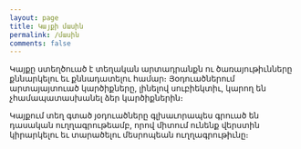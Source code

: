 ```yaml
---
layout: page
title: Կայքի մասին
permalink: /մասին
comments: false
---
```


Կայքը ստեղծուած է տեղական արտադրանքն ու ծառայութիւնները քննարկելու եւ քննադատելու համար։ Յօդուածներում արտայայտուած կարծիքները, լինելով սուբիեկտիւ, կարող են չհամապատասխանել ձեր կարծիքներին։

Կայքում տեղ գտած յօդուածները գլխաւորապես գրուած են դասական ուղղագրութեամբ, որով միտում ունենք վերստին կիրարկելու եւ տարածելու մեսրոպեան ուղղագրութիւնը։